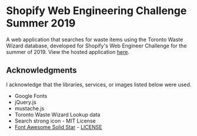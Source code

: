 # Shopify Web Engineering Challenge Summer 2019
A web application that searches for waste items using the Toronto Waste Wizard database, developed for Shopify's Web Engineer Challenge for the summer of 2019. View the hosted application [here](https://alvintang.me/shopify-web-eng-challenge-summer-2019/).

## Acknowledgments
I acknowledge that the libraries, services, or images listed below were used.
- Google Fonts
- jQuery.js
- mustache.js
- Toronto Waste Wizard Lookup data
- Search strong icon - MIT License
- [Font Awesome Solid Star](https://fontawesome.com/icons/star?style=solid) - [LICENSE](https://fontawesome.com/license)